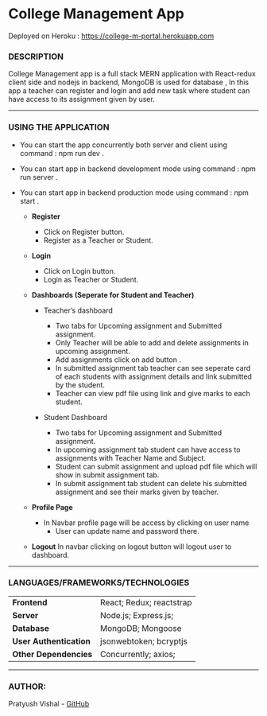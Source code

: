 # College Management App

Deployed on Heroku : https://college-m-portal.herokuapp.com

### DESCRIPTION

College Management app is a full stack MERN application with React-redux client side and nodejs in backend, MongoDB is used for database , In this app a teacher can register and login and add new task where student can have access to its assignment given by user.

---

### USING THE APPLICATION

- You can start the app concurrently both server and client using command : npm run dev .

- You can start app in backend development mode using command : npm run server .

- You can start app in backend production mode using command : npm start .

  - **Register**

    - Click on Register button.
    - Register as a Teacher or Student.

  - **Login**

    - Click on Login button.
    - Login as Teacher or Student.

  - **Dashboards (Seperate for Student and Teacher)**

    - Teacher’s dashboard

      - Two tabs for Upcoming assignment and Submitted assignment.
      - Only Teacher will be able to add and delete assignments in upcoming assignment.
      - Add assignments click on add button .
      - In submitted assignment tab teacher can see seperate card of each students with assignment details and link submitted by the student.
      - Teacher can view pdf file using link and give marks to each student.

    - Student Dashboard
      - Two tabs for Upcoming assignment and Submitted assignment.
      - In upcoming assignment tab student can have access to assignments with Teacher Name and Subject.
      - Student can submit assignment and upload pdf file which will show in submit assignment tab.
      - In submit assignment tab student can delete his submitted assignment and see their marks given by teacher.

  - **Profile Page**
    - In Navbar profile page will be access by clicking on user name
      - User can update name and password there.
  - **Logout**
    In navbar clicking on logout button will logout user to dashboard.

---

### LANGUAGES/FRAMEWORKS/TECHNOLOGIES

|                         |                          |
| ----------------------- | ------------------------ |
| **Frontend**            | React; Redux; reactstrap |
| **Server**              | Node.js; Express.js;     |
| **Database**            | MongoDB; Mongoose        |
| **User Authentication** | jsonwebtoken; bcryptjs   |
| **Other Dependencies**  | Concurrently; axios;     |

---

### AUTHOR:

Pratyush Vishal - [GitHub](https://github.com/prats7)
